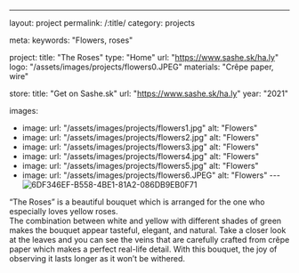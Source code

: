 ---
layout: project
permalink: /:title/
category: projects

meta:
  keywords: "Flowers, roses"

project:
  title: "The Roses"
  type: "Home"
  url: "https://www.sashe.sk/ha.ly"
  logo: "/assets/images/projects/flowers0.JPEG"
  materials: "Crêpe paper, wire"

store:
  title: "Get on Sashe.sk"
  url: "https://www.sashe.sk/ha.ly"
  year: "2021"

images:
  - image:
    url: "/assets/images/projects/flowers1.jpg"
    alt: "Flowers"
  - image:
    url: "/assets/images/projects/flowers2.jpg"
    alt: "Flowers"
  - image:
    url: "/assets/images/projects/flowers3.jpg"
    alt: "Flowers"
  - image:
    url: "/assets/images/projects/flowers4.jpg"
    alt: "Flowers"
  - image:
    url: "/assets/images/projects/flowers5.jpg"
    alt: "Flowers"
  - image:
    url: "/assets/images/projects/flowers6.JPEG"
    alt: "Flowers"
---![6DF346EF-B558-4BE1-81A2-086DB9EB0F71](https://user-images.githubusercontent.com/73652570/147459318-762a902f-4917-4716-b5b4-b32f8d743839.JPG)

<p>
  “The Roses” is a beautiful bouquet which is arranged for the one who especially loves yellow roses.<br>
  The combination between white and yellow with different shades of green makes the bouquet appear tasteful, elegant, and natural. Take a closer look at the leaves and you can see the veins that are carefully crafted from crêpe paper which makes a perfect real-life detail. With this bouquet, the joy of observing it lasts longer as it won’t be withered.
</p>
